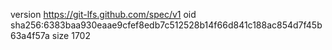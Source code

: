 version https://git-lfs.github.com/spec/v1
oid sha256:6383baa930eaae9cfef8edb7c512528b14f66d841c188ac854d7f45b63a4f57a
size 1702
